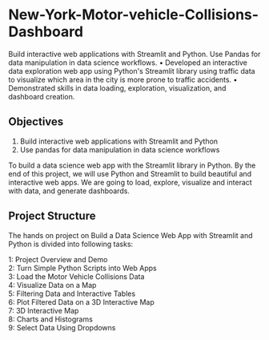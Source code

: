 # New-York-Motor-vehicle-Collisions-Dashboard
Build interactive web applications with Streamlit and Python. Use Pandas for data manipulation in data science workflows.
• Developed an interactive data exploration web app using Python's Streamlit library using traffic data to visualize which area in the city is more prone to traffic accidents.
• Demonstrated skills in data loading, exploration, visualization, and dashboard creation.

## Objectives
1. Build interactive web applications with Streamlit and Python
2. Use pandas for data manipulation in data science workflows

To build a data science web app with the Streamlit library in Python. By the end of this project, we will use Python and Streamlit to build beautiful and interactive web apps. We are going to load, explore, visualize and interact with data, and generate dashboards.

## Project Structure
The hands on project on Build a Data Science Web App with Streamlit and Python is divided into following tasks:

1: Project Overview and Demo<br/> 
2: Turn Simple Python Scripts into Web Apps<br/> 
3: Load the Motor Vehicle Collisions Data<br/> 
4: Visualize Data on a Map<br/> 
5: Filtering Data and Interactive Tables<br/> 
6: Plot Filtered Data on a 3D Interactive Map<br/> 
7: 3D Interactive Map <br/> 
8: Charts and Histograms<br/> 
9: Select Data Using Dropdowns<br/> 
